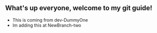 ## What's up everyone, welcome to my git guide!
- This is coming from dev-DummyOne
- Im adding this at NewBranch-two